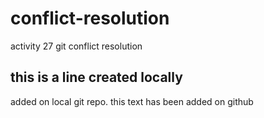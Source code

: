 # conflict-resolution
activity 27 git conflict resolution

## this is a line created locally
added on local git repo.
this text has been added on github 
